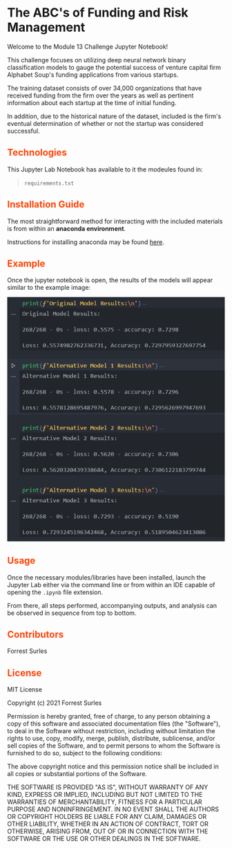# The ABC's of Funding and Risk Management 

Welcome to the Module 13 Challenge Jupyter Notebook!

This challenge focuses on utilizing deep neural network binary classification models to gauge the potential success of venture capital firm Alphabet Soup's funding applications from various startups.

The training dataset consists of over 34,000 organizations that have received funding from the firm over the years as well as pertinent information about each startup at the time of initial funding.

In addition, due to the historical nature of the dataset, included is the firm's eventual determination of whether or not the startup was considered successful. 

## <font color=OrangeRed>Technologies</font>

This Jupyter Lab Notebook has available to it the modeules found in:

> `requirements.txt`

## <font color=OrangeRed>Installation Guide</font>

The most straightforward method for interacting with the included materials is from within an **anaconda environment**.

Instructions for installing anaconda may be found [here](https://www.anaconda.com/products/individual).

## <font color=OrangeRed>Example</font>

Once the jupyter notebook is open, the results of the models will appear similar to the example image:

<img src='./model_results.png' width='700px'/>

## <font color=OrangeRed>Usage</font>

Once the necessary modules/libraries have been installed, launch the Jupyter Lab either via the command line or from within an IDE capable of opening the `.ipynb` file extension.

From there, all steps performed, accompanying outputs, and analysis can be observed in sequence from top to bottom.

## <font color=OrangeRed>Contributors</font>

Forrest Surles

## <font color=OrangeRed>License</font>

MIT License

Copyright (c) 2021 Forrest Surles

Permission is hereby granted, free of charge, to any person obtaining a copy of this software and associated documentation files (the "Software"), to deal in the Software without restriction, including without limitation the rights to use, copy, modify, merge, publish, distribute, sublicense, and/or sell copies of the Software, and to permit persons to whom the Software is furnished to do so, subject to the following conditions:

The above copyright notice and this permission notice shall be included in all copies or substantial portions of the Software.

THE SOFTWARE IS PROVIDED "AS IS", WITHOUT WARRANTY OF ANY KIND, EXPRESS OR IMPLIED, INCLUDING BUT NOT LIMITED TO THE WARRANTIES OF MERCHANTABILITY, FITNESS FOR A PARTICULAR PURPOSE AND NONINFRINGEMENT. IN NO EVENT SHALL THE AUTHORS OR COPYRIGHT HOLDERS BE LIABLE FOR ANY CLAIM, DAMAGES OR OTHER LIABILITY, WHETHER IN AN ACTION OF CONTRACT, TORT OR OTHERWISE, ARISING FROM, OUT OF OR IN CONNECTION WITH THE SOFTWARE OR THE USE OR OTHER DEALINGS IN THE SOFTWARE.